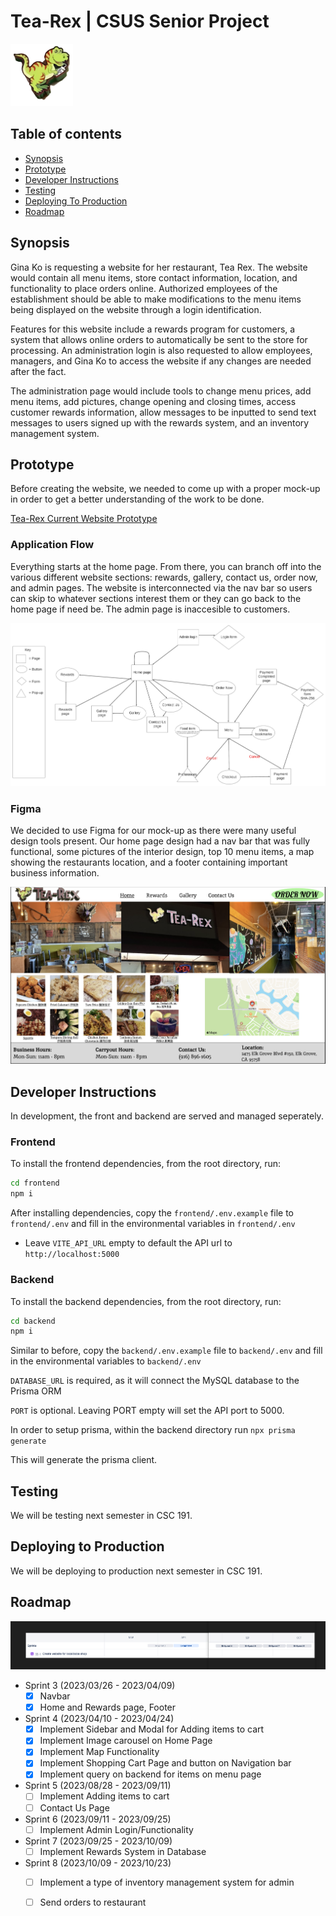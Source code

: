 # **Tea-Rex | CSUS Senior Project**

<img src="Pictures/tea-rex-logo-hd.png" alt="logo" width=100 height=100 />

## **Table of contents**

- [Synopsis](#synopsis)
- [Prototype](#prototype)
- [Developer Instructions](#developer-instructions)
- [Testing](#testing)
- [Deploying To Production](#deploying-to-production)
- [Roadmap](#roadmap)

## **Synopsis**
Gina Ko is requesting a website for her restaurant, Tea Rex. The website would contain all menu items, store contact information, location, and functionality to place orders online. Authorized employees of the establishment should be able
to make modifications to the menu items being displayed on the website through a login identification. 

Features for this website include a rewards program for customers, a system that allows online orders to automatically be sent to the store for processing. An administration login is also requested to allow employees, managers, and Gina Ko to access the website if any changes are needed after the fact. 

The administration page would include tools to change menu prices, add menu items, add pictures, change opening and closing times, access customer rewards information, allow messages to be inputted to send text messages to users signed up with the rewards system, and an inventory management system.

## **Prototype**

Before creating the website, we needed to come up with a proper mock-up in order to get a better understanding of the work to be done. 

[Tea-Rex Current Website Prototype](https://tea-rex.vercel.app/)

### Application Flow 

Everything starts at the home page. From there, you can branch off into the various different website sections: rewards, gallery, contact us, order now, and admin pages. The website is interconnected via the nav bar so users can skip to whatever sections interest them or they can go back to the home page if need be. The admin page is inaccesible to customers. 
 
![Navigation](Pictures/Tea_Rex_Site_Navigation.png)

### Figma 

We decided to use Figma for our mock-up as there were many useful design tools present. Our home page design had a nav bar that was fully functional, some pictures of the interior design, top 10 menu items, a map showing the restaurants location, and a footer containing important business information. 

![Figma Design](Pictures/figma-home-page.png)

## **Developer Instructions**

In development, the front and backend are served and managed seperately.

### **Frontend**

To install the frontend dependencies, from the root directory, run:
```sh
cd frontend
npm i
```

After installing dependencies, copy the `frontend/.env.example` file to `frontend/.env` and fill in the environmental variables in `frontend/.env`

- Leave `VITE_API_URL` empty to default the API url to `http://localhost:5000`

### Backend

To install the backend dependencies, from the root directory, run:

```sh
cd backend
npm i
```

Similar to before, copy the `backend/.env.example` file to `backend/.env` and fill in the environmental variables to `backend/.env`

`DATABASE_URL` is required, as it will connect the MySQL database to the Prisma ORM

`PORT` is optional. Leaving PORT empty will set the API port to 5000.

In order to setup prisma, within the backend directory run `npx prisma generate`

This will generate the prisma client. 

## **Testing**
We will be testing next semester in CSC 191.
## **Deploying to Production**
We will be deploying to production next semester in CSC 191.

## **Roadmap**

![Roadmap](Pictures/SyntaxErrors_Roadmap.png)

- Sprint 3 (2023/03/26 - 2023/04/09)
  - [X] Navbar
  - [X] Home and Rewards page, Footer
- Sprint 4 (2023/04/10 - 2023/04/24)
  - [X] Implement Sidebar and Modal for Adding items to cart
  - [X] Implement Image carousel on Home Page
  - [X] Implement Map Functionality
  - [X] Implement Shopping Cart Page and button on Navigation bar
  - [X] Implement query on backend for items on menu page
- Sprint 5 (2023/08/28 - 2023/09/11)
  - [ ] Implement Adding items to cart
  - [ ] Contact Us Page
- Sprint 6 (2023/09/11 - 2023/09/25)
  - [ ] Implement Admin Login/Functionality
- Sprint 7 (2023/09/25 - 2023/10/09)
  - [ ] Implement Rewards System in Database
- Sprint 8 (2023/10/09 - 2023/10/23)
  - [ ] Implement a type of inventory management system for admin
  - [ ] Send orders to restaurant
  
